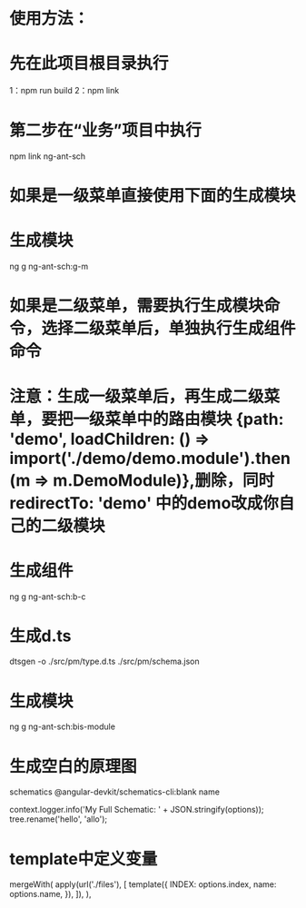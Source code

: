 # 使用方法：
# 先在此项目根目录执行
1：npm run build 
2：npm link 
# 第二步在“业务”项目中执行
npm link ng-ant-sch

# 如果是一级菜单直接使用下面的生成模块
# 生成模块
ng g ng-ant-sch:g-m

# 如果是二级菜单，需要执行生成模块命令，选择二级菜单后，单独执行生成组件命令
# 注意：生成一级菜单后，再生成二级菜单，要把一级菜单中的路由模块  {path: 'demo', loadChildren: () => import('./demo/demo.module').then(m => m.DemoModule)},删除，同时redirectTo: 'demo' 中的demo改成你自己的二级模块
# 生成组件
ng g ng-ant-sch:b-c

# 生成d.ts
dtsgen -o ./src/pm/type.d.ts ./src/pm/schema.json
# 生成模块
ng g ng-ant-sch:bis-module
# 生成空白的原理图 
schematics @angular-devkit/schematics-cli:blank name

context.logger.info('My Full Schematic: ' + JSON.stringify(options));
tree.rename('hello', 'allo');
# template中定义变量
mergeWith(
apply(url('./files'), [
template({
INDEX: options.index,
name: options.name,
}),
]),
),
